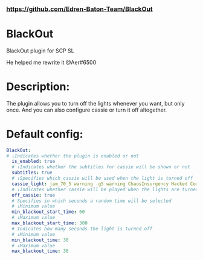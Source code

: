 ### https://github.com/Edren-Baton-Team/BlackOut

# BlackOut
BlackOut plugin for SCP SL

He helped me rewrite it @Aer#6500

# Description: 
The plugin allows you to turn off the lights whenever you want, but only once. And you can also configure cassie or turn it off altogether.

# Default config:
```yaml
BlackOut:
# ↓Indicates whether the plugin is enabled or not
  is_enabled: true
  # ↓Indicates whether the subtitles for cassie will be shown or not
  subtitles: true
  # ↓Specifies which cassie will be used when the light is turned off
  cassie_light: jam_70_5 warning .g5 warning ChaosInsurgency Hacked Complex jam_70_5 system . . Return system
  # ↓Indicates whether cassie will be played when the lights are turned off. (false = will not. true = will be)
  off_cassie: true
  # Specifies in which seconds a random time will be selected
  # ↓Minimum value
  min_blackout_start_time: 60
  # ↓Maximum value
  max_blackout_start_time: 300
  # Indicates how many seconds the light is turned off
  # ↓Minimum value
  min_blackout_time: 30
  # ↓Maximum value
  max_blackout_time: 30
```
